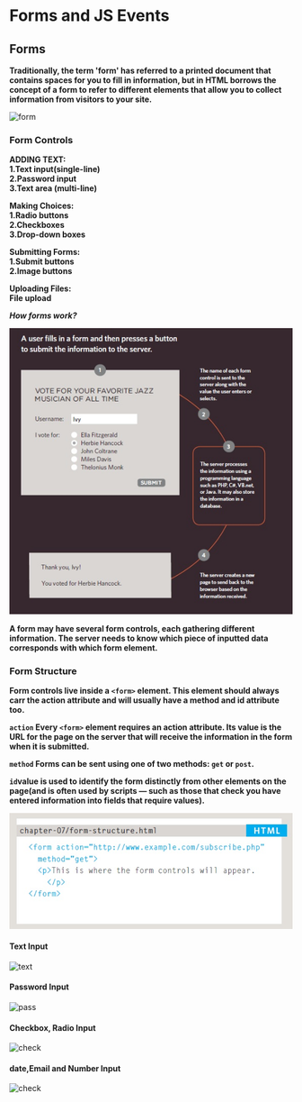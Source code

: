 # Forms and JS Events

## Forms

**Traditionally, the term 'form' has referred to a printed document that contains spaces for you to fill in information, but in HTML borrows the concept of a form to refer to different elements that allow you to collect information from visitors to your site.**

![form](https://img.webnots.com/2014/01/How-HTML-Form-Works.png)

### Form Controls

**ADDING TEXT:<br>1.Text input(single-line)<br>2.Password input<br>3.Text area (multi-line)**

**Making Choices:<br>1.Radio buttons<br>2.Checkboxes<br>3.Drop-down boxes**

**Submitting Forms:<br>1.Submit buttons<br>2.Image buttons**

**Uploading Files:<br>File upload**

***How forms work?***

 ![table1](../img/img37.jpg)

 **A form may have several form controls, each gathering different information. The server needs to know which piece of inputted data corresponds with which form element.**

 ### Form Structure

 **Form controls live inside a `<form>` element. This element should always carr the action attribute and will usually have a method and id attribute too.**

 **`action` Every `<form>` element requires an action attribute. Its value is the URL for the page on the server that will receive the information in the form when it is submitted.**

 **`method` Forms can be sent using one of two methods: `get` or `post`.**

 **`id`value is used to identify the form distinctly from other elements on the page(and is often used by scripts — such as those that check you have entered information into fields that require values).**

 ![table1](../img/img38.jpg)

 #### Text Input

 ![text](https://miro.medium.com/max/5680/1*rnFktAV2cduHwin0hxN_dA.png)

 #### Password Input

 ![pass](https://miro.medium.com/max/5756/1*1fVMQW2rMDXXAGaTdIOmyQ.png)

 #### Checkbox, Radio  Input

 ![check](https://miro.medium.com/max/5760/1*5J2jxDwc3fkyBQ5C4XP4yw.png)

 #### date,Email and Number Input

 ![check](https://miro.medium.com/max/5760/1*DkzUfKut64-XjrDABFsqrA.png)